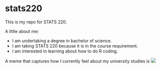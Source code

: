 # stats220

This is my repo for STATS 220. 

A little about me:

- I am undertaking a degree in bachelor of science.
- I am taking STATS 220 because it is in the course requirement.
- I am interested in learning about how to do R coding.

A meme that captures how I currently feel about my university studies is ![](https://c.tenor.com/8druEACXtX8AAAAd/tenor.gif)
